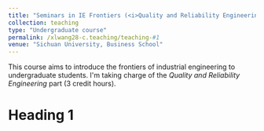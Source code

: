 ```yaml
---
title: "Seminars in IE Frontiers (<i>Quality and Reliability Engineering</i>)"
collection: teaching
type: "Undergraduate course"
permalink: /xlwang28-c.teaching/teaching-#1
venue: "Sichuan University, Business School"
---
```


This course aims to introduce the frontiers of industrial engineering to undergraduate students. I'm taking charge of the <i>Quality and Reliability Engineering</i> part (3 credit hours).  

Heading 1
======

